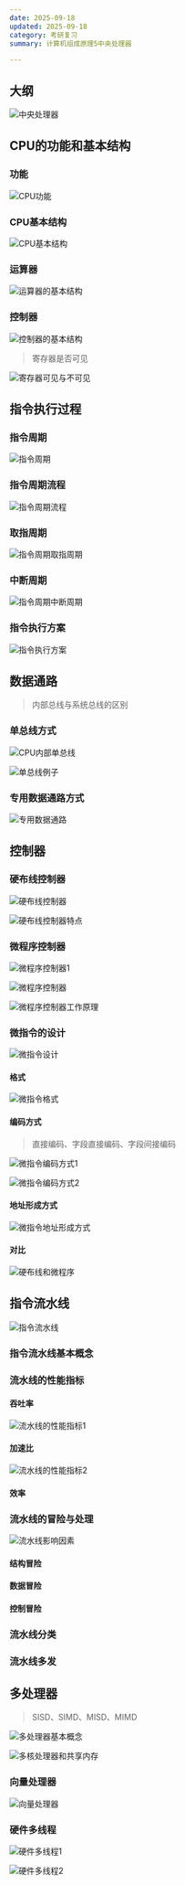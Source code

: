 ```yaml
---
date: 2025-09-18
updated: 2025-09-18
category: 考研复习
summary: 计算机组成原理5中央处理器

---
```


## 大纲

![中央处理器](./../../public/assets/计组/中央处理器.png)



## CPU的功能和基本结构

### 功能

![CPU功能](./../../public/assets/计组/CPU功能.png)

### CPU基本结构

![CPU基本结构](./../../public/assets/计组/CPU基本结构.png)





### 运算器

![运算器的基本结构](./../../public/assets/计组/运算器的基本结构.png)

### 控制器

![控制器的基本结构](./../../public/assets/计组/控制器的基本结构.png)



> 寄存器是否可见

![寄存器可见与不可见](./../../public/assets/计组/寄存器可见与不可见.png)





## 指令执行过程

### 指令周期

![指令周期](./../../public/assets/计组/指令周期.png)

### 指令周期流程

![指令周期流程](./../../public/assets/计组/指令周期流程.png)

### 取指周期

![指令周期取指周期](./../../public/assets/计组/指令周期取指周期.png)

### 中断周期

![指令周期中断周期](./../../public/assets/计组/指令周期中断周期.png)

### 指令执行方案

![指令执行方案](./../../public/assets/计组/指令执行方案.png)





## 数据通路

> 内部总线与系统总线的区别

### 单总线方式

![CPU内部单总线](./../../public/assets/计组/CPU内部单总线.png)



![单总线例子](./../../public/assets/计组/单总线例子.png)

### 专用数据通路方式

![专用数据通路](./../../public/assets/计组/专用数据通路.png)





## 控制器

### 硬布线控制器

![硬布线控制器](./../../public/assets/计组/硬布线控制器.png)

![硬布线控制器特点](./../../public/assets/计组/硬布线控制器特点.png)

### 微程序控制器

![微程序控制器1](./../../public/assets/计组/微程序控制器1.png)

![微程序控制器](./../../public/assets/计组/微程序控制器.png)



![微程序控制器工作原理](./../../public/assets/计组/微程序控制器工作原理.png)

### 微指令的设计

![微指令设计](./../../public/assets/计组/微指令设计.png)

#### 格式

![微指令格式](./../../public/assets/计组/微指令格式.png)

#### 编码方式

> 直接编码、字段直接编码、字段间接编码

![微指令编码方式1](./../../public/assets/计组/微指令编码方式1.png)

![微指令编码方式2](./../../public/assets/计组/微指令编码方式2.png)

#### 地址形成方式

![微指令地址形成方式](./../../public/assets/计组/微指令地址形成方式.png)

#### 对比

![硬布线和微程序](./../../public/assets/计组/硬布线和微程序.png)



## 指令流水线

![指令流水线](./../../public/assets/计组/指令流水线.png)

### 指令流水线基本概念



### 流水线的性能指标

#### 吞吐率

![流水线的性能指标1](./../../public/assets/计组/流水线的性能指标1.png)

#### 加速比

![流水线的性能指标2](./../../public/assets/计组/流水线的性能指标2.png)

#### 效率

### 流水线的冒险与处理

![流水线影响因素](./../../public/assets/计组/流水线影响因素.png)

#### 结构冒险



#### 数据冒险



#### 控制冒险



### 流水线分类



### 流水线多发



## 多处理器

> SISD、SIMD、MISD、MIMD

![多处理器基本概念](./../../public/assets/计组/多处理器基本概念.png)

![多核处理器和共享内存](./../../public/assets/计组/多核处理器和共享内存.png)

### 向量处理器

![向量处理器](./../../public/assets/计组/向量处理器.png)

### 硬件多线程

![硬件多线程1](./../../public/assets/计组/硬件多线程1.png)

![硬件多线程2](./../../public/assets/计组/硬件多线程2.png)





